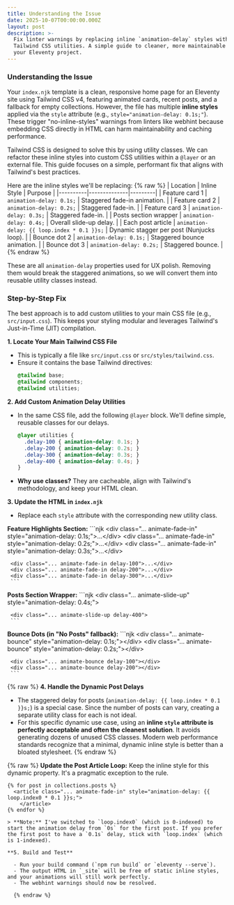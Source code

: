 ```yaml
---
title: Understanding the Issue
date: 2025-10-07T00:00:00.000Z
layout: post
description: >-
  Fix linter warnings by replacing inline `animation-delay` styles with custom
  Tailwind CSS utilities. A simple guide to cleaner, more maintainable code for
  your Eleventy project.
---
```


### Understanding the Issue

Your `index.njk` template is a clean, responsive home page for an Eleventy site using Tailwind CSS v4, featuring animated cards, recent posts, and a fallback for empty collections. However, the file has multiple **inline styles** applied via the `style` attribute (e.g., `style="animation-delay: 0.1s;"`). These trigger "no-inline-styles" warnings from linters like webhint because embedding CSS directly in HTML can harm maintainability and caching performance.

Tailwind CSS is designed to solve this by using utility classes. We can refactor these inline styles into custom CSS utilities within a `@layer` or an external file. This guide focuses on a simple, performant fix that aligns with Tailwind's best practices.

Here are the inline styles we'll be replacing:
{% raw %}
| Location | Inline Style | Purpose |
|----------|--------------|---------|
| Feature card 1 | `animation-delay: 0.1s;` | Staggered fade-in animation. |
| Feature card 2 | `animation-delay: 0.2s;` | Staggered fade-in. |
| Feature card 3 | `animation-delay: 0.3s;` | Staggered fade-in. |
| Posts section wrapper | `animation-delay: 0.4s;` | Overall slide-up delay. |
| Each post article | `animation-delay: {{ loop.index * 0.1 }}s;` | Dynamic stagger per post (Nunjucks loop). |
| Bounce dot 2 | `animation-delay: 0.1s;` | Staggered bounce animation. |
| Bounce dot 3 | `animation-delay: 0.2s;` | Staggered bounce. |
{% endraw %}

These are all `animation-delay` properties used for UX polish. Removing them would break the staggered animations, so we will convert them into reusable utility classes instead.

### Step-by-Step Fix

The best approach is to add custom utilities to your main CSS file (e.g., `src/input.css`). This keeps your styling modular and leverages Tailwind's Just-in-Time (JIT) compilation.

**1. Locate Your Main Tailwind CSS File**

  - This is typically a file like `src/input.css` or `src/styles/tailwind.css`.
  - Ensure it contains the base Tailwind directives:
    ```css
    @tailwind base;
    @tailwind components;
    @tailwind utilities;
    ```

**2. Add Custom Animation Delay Utilities**

  - In the same CSS file, add the following `@layer` block. We'll define simple, reusable classes for our delays.
    ```css
    @layer utilities {
      .delay-100 { animation-delay: 0.1s; }
      .delay-200 { animation-delay: 0.2s; }
      .delay-300 { animation-delay: 0.3s; }
      .delay-400 { animation-delay: 0.4s; }
    }
    ```
  - **Why use classes?** They are cacheable, align with Tailwind's methodology, and keep your HTML clean.

**3. Update the HTML in `index.njk`**

  - Replace each `style` attribute with the corresponding new utility class.

**Feature Highlights Section:**
\`\`\`njk
\<div class="... animate-fade-in" style="animation-delay: 0.1s;"\>...\</div\>
\<div class="... animate-fade-in" style="animation-delay: 0.2s;"\>...\</div\>
\<div class="... animate-fade-in" style="animation-delay: 0.3s;"\>...\</div\>

````
 <div class="... animate-fade-in delay-100">...</div>
 <div class="... animate-fade-in delay-200">...</div>
 <div class="... animate-fade-in delay-300">...</div>
 ```
````

**Posts Section Wrapper:**
\`\`\`njk
\<div class="... animate-slide-up" style="animation-delay: 0.4s;"\>

````
 <div class="... animate-slide-up delay-400">
 ```
````

**Bounce Dots (in "No Posts" fallback):**
\`\`\`njk
\<div class="... animate-bounce" style="animation-delay: 0.1s;"\>\</div\>
\<div class="... animate-bounce" style="animation-delay: 0.2s;"\>\</div\>

````
 <div class="... animate-bounce delay-100"></div>
 <div class="... animate-bounce delay-200"></div>
 ```
````

{% raw %}
**4. Handle the Dynamic Post Delays**

- The staggered delay for posts (`animation-delay: {{ loop.index * 0.1 }}s;`) is a special case. Since the number of posts can vary, creating a separate utility class for each is not ideal.
- For this specific dynamic use case, using an **inline `style` attribute is perfectly acceptable and often the cleanest solution**. It avoids generating dozens of unused CSS classes. Modern web performance standards recognize that a minimal, dynamic inline style is better than a bloated stylesheet.
{% endraw %}

{% raw %}
**Update the Post Article Loop:**
Keep the inline style for this dynamic property. It's a pragmatic exception to the rule.
```njk
{% for post in collections.posts %}
  <article class="... animate-fade-in" style="animation-delay: {{ loop.index0 * 0.1 }}s;">
    </article>
{% endfor %}

> **Note:** I've switched to `loop.index0` (which is 0-indexed) to start the animation delay from `0s` for the first post. If you prefer the first post to have a `0.1s` delay, stick with `loop.index` (which is 1-indexed).

**5. Build and Test**

  - Run your build command (`npm run build` or `eleventy --serve`).
  - The output HTML in `_site` will be free of static inline styles, and your animations will still work perfectly.
  - The webhint warnings should now be resolved.

  {% endraw %}
